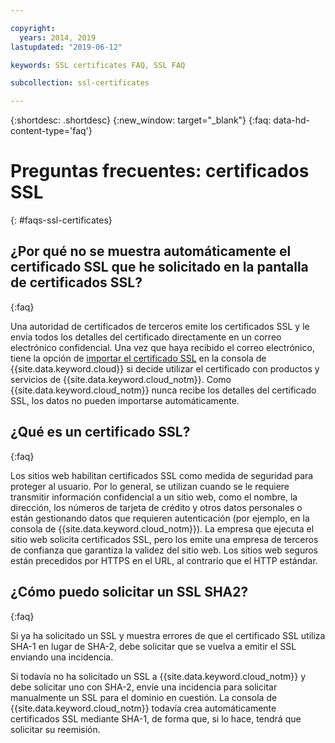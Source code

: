 ```yaml
---

copyright:
  years: 2014, 2019
lastupdated: "2019-06-12"

keywords: SSL certificates FAQ, SSL FAQ

subcollection: ssl-certificates

---
```


{:shortdesc: .shortdesc}
{:new_window: target="_blank"}
{:faq: data-hd-content-type='faq'}

# Preguntas frecuentes: certificados SSL
{: #faqs-ssl-certificates}

## ¿Por qué no se muestra automáticamente el certificado SSL que he solicitado en la pantalla de certificados SSL?
{:faq}

Una autoridad de certificados de terceros emite los certificados SSL y le envía todos los detalles del certificado directamente en un correo electrónico confidencial. Una vez que haya recibido el correo electrónico, tiene la opción de [importar el certificado SSL](/docs/infrastructure/ssl-certificates?topic=ssl-certificates-importing-ssl-certificates) en la consola de {{site.data.keyword.cloud}} si decide utilizar el certificado con productos y servicios de {{site.data.keyword.cloud_notm}}. Como {{site.data.keyword.cloud_notm}} nunca recibe los detalles del certificado SSL, los datos no pueden importarse automáticamente.

## ¿Qué es un certificado SSL?
{:faq}

Los sitios web habilitan certificados SSL como medida de seguridad para proteger al usuario. Por lo general, se utilizan cuando se le requiere transmitir información confidencial a un sitio web, como el nombre, la dirección, los números de tarjeta de crédito y otros datos personales o están gestionando datos que requieren autenticación (por ejemplo, en la consola de {{site.data.keyword.cloud_notm}}). La empresa que ejecuta el sitio web solicita certificados SSL, pero los emite una empresa de terceros de confianza que garantiza la validez del sitio web. Los sitios web seguros están precedidos por HTTPS en el URL, al contrario que el HTTP estándar.

## ¿Cómo puedo solicitar un SSL SHA2?
{:faq}

Si ya ha solicitado un SSL y muestra errores de que el certificado SSL utiliza SHA-1 en lugar de SHA-2, debe solicitar que se vuelva a emitir el SSL enviando una incidencia.

Si todavía no ha solicitado un SSL a {{site.data.keyword.cloud_notm}} y debe solicitar uno con SHA-2, envíe una incidencia para solicitar manualmente un SSL para el dominio en cuestión. La consola de {{site.data.keyword.cloud_notm}} todavía crea automáticamente certificados SSL mediante SHA-1, de forma que, si lo hace, tendrá que solicitar su reemisión.
